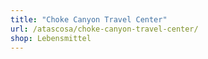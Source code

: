 ```yaml
---
title: "Choke Canyon Travel Center"
url: /atascosa/choke-canyon-travel-center/
shop: Lebensmittel
---
```

